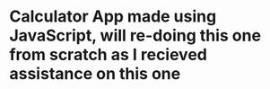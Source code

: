 # Calculator App made using JavaScript, will re-doing this one from scratch as I recieved assistance on this one 
